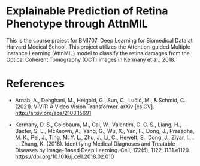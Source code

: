 # Explainable Prediction of Retina Phenotype through AttnMIL
This is the course project for BMI707: Deep Learning for Biomedical Data at Harvard Medical School. This project utilizes the Attention-guided Multiple Instance Learning (AttnMIL) model to classify the retina damages from the Optical Coherent Tomography (OCT) images in [Kermany et al., 2018](https://doi.org/10.1016/j.cell.2018.02.010).

# References
+ Arnab, A., Dehghani, M., Heigold, G., Sun, C., Lučić, M., & Schmid, C. (2021). ViViT: A Video Vision Transformer. arXiv [cs.CV]. http://arxiv.org/abs/2103.15691

+ Kermany, D. S., Goldbaum, M., Cai, W., Valentim, C. C. S., Liang, H., Baxter, S. L., McKeown, A., Yang, G., Wu, X., Yan, F., Dong, J., Prasadha, M. K., Pei, J., Ting, M. Y. L., Zhu, J., Li, C., Hewett, S., Dong, J., Ziyar, I., . . . Zhang, K. (2018). Identifying Medical Diagnoses and Treatable Diseases by Image-Based Deep Learning. Cell, 172(5), 1122-1131.e1129. https://doi.org/10.1016/j.cell.2018.02.010 
